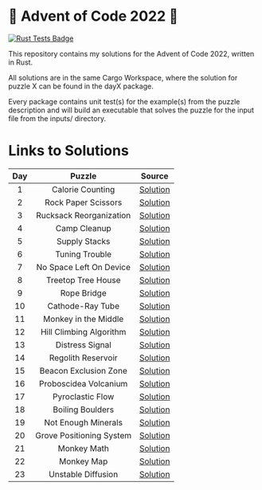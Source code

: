 # :christmas_tree: Advent of Code 2022 :christmas_tree:

[![Rust Tests Badge](https://github.com/chrismandery/advent-of-code-2022/actions/workflows/rust.yml/badge.svg)](https://github.com/chrismandery/advent-of-code-2022/actions/workflows/rust.yml)

This repository contains my solutions for the Advent of Code 2022, written in Rust.

All solutions are in the same Cargo Workspace, where the solution for puzzle X can be found in the dayX package.

Every package contains unit test(s) for the example(s) from the puzzle description and will build an executable that solves the puzzle for the input file from the inputs/ directory.

# Links to Solutions

| Day |         Puzzle           |            Source             |
|:---:|:------------------------:|:-----------------------------:|
|  1  | Calorie Counting         | [Solution](day1/src/main.rs)  |
|  2  | Rock Paper Scissors      | [Solution](day2/src/main.rs)  |
|  3  | Rucksack Reorganization  | [Solution](day3/src/main.rs)  |
|  4  | Camp Cleanup             | [Solution](day4/src/main.rs)  |
|  5  | Supply Stacks            | [Solution](day5/src/main.rs)  |
|  6  | Tuning Trouble           | [Solution](day6/src/main.rs)  |
|  7  | No Space Left On Device  | [Solution](day7/src/main.rs)  |
|  8  | Treetop Tree House       | [Solution](day8/src/main.rs)  |
|  9  | Rope Bridge              | [Solution](day9/src/main.rs)  |
|  10 | Cathode-Ray Tube         | [Solution](day10/src/main.rs) |
|  11 | Monkey in the Middle     | [Solution](day11/src/main.rs) |
|  12 | Hill Climbing Algorithm  | [Solution](day12/src/main.rs) |
|  13 | Distress Signal          | [Solution](day13/src/main.rs) |
|  14 | Regolith Reservoir       | [Solution](day14/src/main.rs) |
|  15 | Beacon Exclusion Zone    | [Solution](day15/src/main.rs) |
|  16 | Proboscidea Volcanium    | [Solution](day16/src/main.rs) |
|  17 | Pyroclastic Flow         | [Solution](day17/src/main.rs) |
|  18 | Boiling Boulders         | [Solution](day18/src/main.rs) |
|  19 | Not Enough Minerals      | [Solution](day19/src/main.rs) |
|  20 | Grove Positioning System | [Solution](day20/src/main.rs) |
|  21 | Monkey Math              | [Solution](day21/src/main.rs) |
|  22 | Monkey Map               | [Solution](day22/src/main.rs) |
|  23 | Unstable Diffusion       | [Solution](day23/src/main.rs) |
